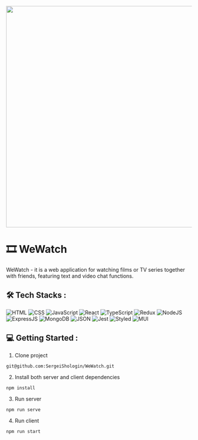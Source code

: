 <p align="center">
  <img width="600" src="https://github.com/SergeiShologin/WeWatch/assets/101599910/90ac0137-23a3-4c7c-bfc4-dfa66e136420" />
</p>

# :film_strip: WeWatch

WeWatch - it is a web application for watching films or TV series together with friends, featuring text and video chat functions. 

## :hammer_and_wrench: Tech Stacks :
![HTML](https://img.shields.io/badge/HTML5-E34F26?style=for-the-badge&logo=html5&logoColor=white)
![CSS](https://img.shields.io/badge/CSS3-1572B6?style=for-the-badge&logo=css3&logoColor=white)
![JavaScript](https://img.shields.io/badge/JavaScript-F7DF1E?style=for-the-badge&logo=javascript&logoColor=black)
![React](https://img.shields.io/badge/react-%2320232a.svg?style=for-the-badge&logo=react&logoColor=%2361DAFB)
![TypeScript](https://img.shields.io/badge/TypeSctipt-316192?style=for-the-badge&logo=typescript&logoColor=white)
![Redux](https://img.shields.io/badge/Redux-593D88?style=for-the-badge&logo=redux&logoColor=white)
![NodeJS](https://img.shields.io/badge/node.js-6DA55F?style=for-the-badge&logo=node.js&logoColor=white)
![ExpressJS](https://img.shields.io/badge/Express.js-404D59?style=for-the-badge&logo=express)
![MongoDB](https://img.shields.io/badge/MongoDB-4EA94B?style=for-the-badge&logo=mongodb&logoColor=white)
![JSON](https://img.shields.io/badge/json%20web%20tokens-323330?style=for-the-badge&logo=json-web-tokens&logoColor=pink)
![Jest](https://img.shields.io/badge/Jest-323330?style=for-the-badge&logo=Jest&logoColor=white)
![Styled](https://img.shields.io/badge/styled--components-DB7093?style=for-the-badge&logo=styled-components&logoColor=white)
![MUI](https://img.shields.io/badge/Material--UI-0081CB?style=for-the-badge&logo=mui&logoColor=white)

## :computer: Getting Started :
1. Clone project
````
git@github.com:SergeiShologin/WeWatch.git
````
2. Install both server and client dependencies
````
npm install
````
3. Run server
````
npm run serve
````
4. Run client
````
npm run start
````
